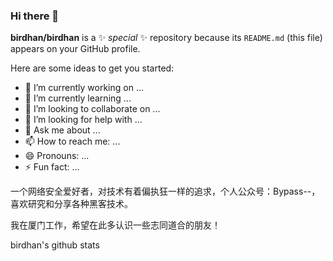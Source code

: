 ### Hi there 👋


**birdhan/birdhan** is a ✨ _special_ ✨ repository because its `README.md` (this file) appears on your GitHub profile.

Here are some ideas to get you started:

- 🔭 I’m currently working on ...
- 🌱 I’m currently learning ...
- 👯 I’m looking to collaborate on ...
- 🤔 I’m looking for help with ...
- 💬 Ask me about ...
- 📫 How to reach me: ...
- 😄 Pronouns: ...
- ⚡ Fun fact: ...


一个网络安全爱好者，对技术有着偏执狂一样的追求，个人公众号：Bypass--，喜欢研究和分享各种黑客技术。

我在厦门工作，希望在此多认识一些志同道合的朋友！

birdhan's github stats
